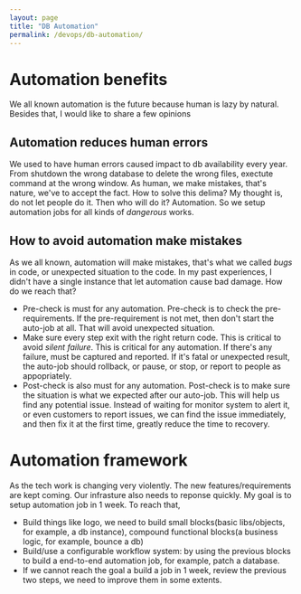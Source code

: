 ```yaml
---
layout: page
title: "DB Automation"
permalink: /devops/db-automation/
---
```

# Automation benefits
We all known automation is the future because human is lazy by natural. Besides that, I would like to share a few opinions
## Automation reduces human errors
We used to have human errors caused impact to db availability every year. From shutdown the wrong database to delete the wrong files, exectute command at the wrong window. As human, we make mistakes, that's nature, we've to accept the fact. How to solve this delima? My thought is, do not let people do it. Then who will do it? Automation. So we setup automation jobs for all kinds of *dangerous* works. 
## How to avoid automation make mistakes
As we all known, automation will make mistakes, that's what we called *bugs* in code, or unexpected situation to the code. In my past experiences, I didn't have a single instance that let automation cause bad damage. How do we reach that? 
- Pre-check is must for any automation. Pre-check is to check the pre-requirements. If the pre-requirement is not met, then don't start the auto-job at all. That will avoid unexpected situation.
- Make sure every step exit with the right return code. This is critical to avoid *silent failure*. This is critical for any automation. If there's any failure, must be captured and reported. If it's fatal or unexpected result, the auto-job should rollback, or pause, or stop, or report to people as appopriately. 
- Post-check is also must for any automation. Post-check is to make sure the situation is what we expected after our auto-job. This will help us find any potential issue. Instead of waiting for monitor system to alert it, or even customers to report issues, we can find the issue immediately, and then fix it at the first time, greatly reduce the time to recovery.

# Automation framework
As the tech work is changing very violently. The new features/requirements are kept coming. Our infrasture also needs to reponse quickly. My goal is to setup automation job in 1 week. To reach that,
- Build things like logo, we need to build small blocks(basic libs/objects, for example, a db instance), compound functional blocks(a business logic, for example, bounce a db)
- Build/use a configurable workflow system: by using the previous blocks to build a end-to-end automation job, for example, patch a database.
- If we cannot reach the goal a build a job in 1 week, review the previous two steps, we need to improve them in some extents.
